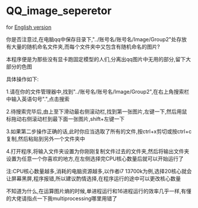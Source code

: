 # QQ_image_seperetor
for [English version](https://github.com/Sksjx/QQ_image_seperetor/blob/main/README_EN.md)

你是否注意过,在电脑qq中保存目录下,"../账号名/账号名/Image/Group2"处存放有大量的随机命名文件夹,而每个文件夹中又包含有随机命名的图片?

本程序便是为那些没有显卡跑固定模型的人们,分离出qq图片中无用的部分,留下大部分的色图

具体操作如下:

1.请在你的文件管理器中,找到"../账号名/账号名/Image/Group2",在右上角搜索栏中输入英语句号".",点击搜索

2.待搜索完毕后,由上至下滑动最右侧滚动栏,找到第一张图片,左键一下,然后用鼠标拖动右侧滚动栏到最下面一张图片,shift+左键一下

3.如果第二步操作正确的话,此时你应当选取了所有的文件,按ctrl+x剪切或按ctrl+c复制,然后粘贴到另外一个文件夹中

4.打开程序,将输入文件夹设置为你刚刚复制文件过去的文件夹,然后将输出文件夹设置为任意一个你喜欢的地方,在左侧选择完CPU核心数量后就可以开始运行了

注:CPU核心数量越多,消耗的电脑资源越多,以作者i7 13700k为例,选择20核心就会让屏幕黑屏,程序报错,所以建议酌情选择,在程序运行的途中可以更改核心数量

不知道为什么,在运算图片熵的时候,单进程运行和16进程运行的效率几乎一样,有懂的大佬请指点一下我multiprocessing哪里用错了

